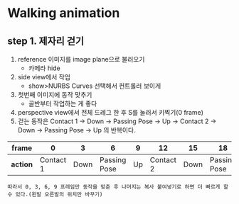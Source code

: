 # Walking animation
## step 1. 제자리 걷기
1. reference 이미지를 image plane으로 불러오기
    * 카메라 hide
1. side view에서 작업
    * show>NURBS Curves 선택해서 컨트롤러 보이게
1. 첫번째 이미지에 동작 맞추기
    * 골반부터 작업하는 게 좋다
1. perspective view에서 전체 드레그 한 후 S를 눌러서 키찍기(0 frame)
1. 걷는 동작은 Contact 1 &rarr; Down &rarr; Passing Pose &rarr; Up &rarr; Contact 2 &rarr; Down &rarr; Passing Pose &rarr; Up 의 반복이다.

frame|0|3|6|9|12|15|18|21|24
---|---|---|---|---|---|---|---|---|---
**action**|Contact 1|Down|Passing Pose|Up|Contact 2|Down|Passing Pose|Up|Contanct 1

    따라서 0, 3, 6, 9 프레임만 동작을 맞춘 후 나머지는 복사 붙여넣기로 하면 더 빠르게 할 수 있다.(왼발 오른발의 위치만 바꾸기)


   
